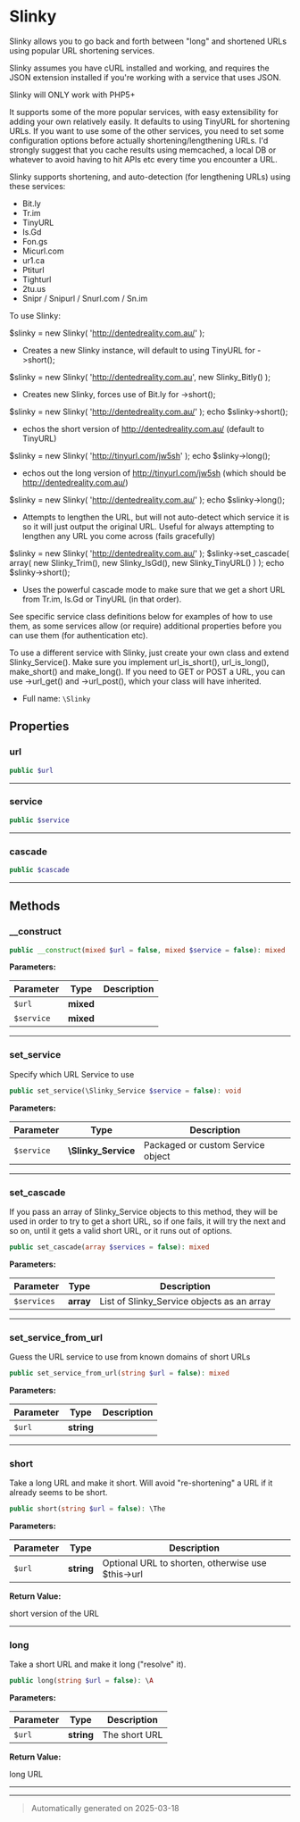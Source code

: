 
# Slinky

Slinky allows you to go back and forth between "long" and shortened URLs
using popular URL shortening services.

Slinky assumes you have cURL installed and working, and requires the JSON
extension installed if you're working with a service that uses JSON.

Slinky will ONLY work with PHP5+

It supports some of the more popular services, with easy extensibility for
adding your own relatively easily. It defaults to using TinyURL
for shortening URLs. If you want to use some of the other services, you need
to set some configuration options before actually shortening/lengthening
URLs. I'd strongly suggest that you cache results using memcached, a local
DB or whatever to avoid having to hit APIs etc every time you encounter a
URL.

Slinky supports shortening, and auto-detection (for lengthening URLs)
using these services:
- Bit.ly
- Tr.im
- TinyURL
- Is.Gd
- Fon.gs
- Micurl.com
- ur1.ca
- Ptiturl
- Tighturl
- 2tu.us
- Snipr / Snipurl / Snurl.com / Sn.im


To use Slinky:

$slinky = new Slinky( 'http://dentedreality.com.au/' );
- Creates a new Slinky instance, will default to using TinyURL for ->short();

$slinky = new Slinky( 'http://dentedreality.com.au', new Slinky_Bitly() );
- Creates new Slinky, forces use of Bit.ly for ->short();

$slinky = new Slinky( 'http://dentedreality.com.au/' );
echo $slinky->short();
- echos the short version of http://dentedreality.com.au/ (default to TinyURL)

$slinky = new Slinky( 'http://tinyurl.com/jw5sh' );
echo $slinky->long();
- echos out the long version of http://tinyurl.com/jw5sh (which should be http://dentedreality.com.au/)

$slinky = new Slinky( 'http://dentedreality.com.au/' );
echo $slinky->long();
- Attempts to lengthen the URL, but will not auto-detect which service it is
  so it will just output the original URL. Useful for always attempting to
  lengthen any URL you come across (fails gracefully)

$slinky = new Slinky( 'http://dentedreality.com.au/' );
$slinky->set_cascade( array( new Slinky_Trim(), new Slinky_IsGd(), new Slinky_TinyURL() ) );
echo $slinky->short();
- Uses the powerful cascade mode to make sure that we get a short URL from
  Tr.im, Is.Gd or TinyURL (in that order).

See specific service class definitions below for examples of how to use them,
as some services allow (or require) additional properties before you can use
them (for authentication etc).

To use a different service with Slinky, just create your own class and
extend Slinky_Service(). Make sure you implement url_is_short(), url_is_long(),
make_short() and make_long(). If you need to GET or POST a URL, you can use
->url_get() and ->url_post(), which your class will have inherited.

* Full name: `\Slinky`



## Properties


### url



```php
public $url
```






***

### service



```php
public $service
```






***

### cascade



```php
public $cascade
```






***

## Methods


### __construct



```php
public __construct(mixed $url = false, mixed $service = false): mixed
```








**Parameters:**

| Parameter | Type | Description |
|-----------|------|-------------|
| `$url` | **mixed** |  |
| `$service` | **mixed** |  |





***

### set_service

Specify which URL Service to use

```php
public set_service(\Slinky_Service $service = false): void
```








**Parameters:**

| Parameter | Type | Description |
|-----------|------|-------------|
| `$service` | **\Slinky_Service** | Packaged or custom Service object |





***

### set_cascade

If you pass an array of Slinky_Service objects to this method, they will
be used in order to try to get a short URL, so if one fails, it will
try the next and so on, until it gets a valid short URL, or it runs
out of options.

```php
public set_cascade(array $services = false): mixed
```








**Parameters:**

| Parameter | Type | Description |
|-----------|------|-------------|
| `$services` | **array** | List of Slinky_Service objects as an array |





***

### set_service_from_url

Guess the URL service to use from known domains of short URLs

```php
public set_service_from_url(string $url = false): mixed
```








**Parameters:**

| Parameter | Type | Description |
|-----------|------|-------------|
| `$url` | **string** |  |





***

### short

Take a long URL and make it short. Will avoid "re-shortening" a URL if it
already seems to be short.

```php
public short(string $url = false): \The
```








**Parameters:**

| Parameter | Type | Description |
|-----------|------|-------------|
| `$url` | **string** | Optional URL to shorten, otherwise use $this-&gt;url |


**Return Value:**

short version of the URL




***

### long

Take a short URL and make it long ("resolve" it).

```php
public long(string $url = false): \A
```








**Parameters:**

| Parameter | Type | Description |
|-----------|------|-------------|
| `$url` | **string** | The short URL |


**Return Value:**

long URL




***


***
> Automatically generated on 2025-03-18
